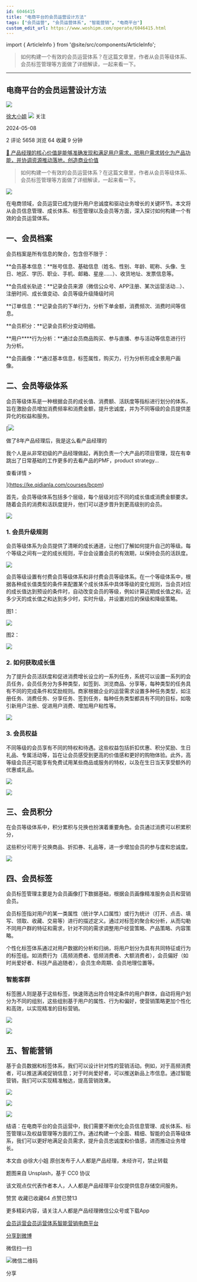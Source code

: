 ```yaml
---
id: 6046415
title: "电商平台的会员运营设计方法"
tags: ["会员运营", "会员运营体系", "智能营销", "电商平台"]
custom_edit_url: https://www.woshipm.com/operate/6046415.html
---
```

import { ArticleInfo } from '@site/src/components/ArticleInfo';

<ArticleInfo
    author="徐大小姐"
    authorLink="https://www.woshipm.com/u/906141"
    published="2024-05-08"
    views={5658}
    comments={2}
    collects={64}
/>

> 如何构建一个有效的会员运营体系？在这篇文章里，作者从会员等级体系、会员标签管理等方面做了详细解读，一起来看一下。

---

## 电商平台的会员运营设计方法

[![](https://static.woshipm.com/view/woshipm_api_def_20240311100634_4134.jpg?imageView2/1/w/72/h/72/q/100)](https://www.woshipm.com/u/906141)

[徐大小姐](https://www.woshipm.com/u/906141) ![](https://static.woshipm.com/tag/1101_1@2x.png) 关注

2024-05-08

2 评论 5658 浏览 64 收藏 9 分钟

[🔗 产品经理的核心价值是能够准确发现和满足用户需求，把用户需求转化为产品功能，并协调资源推动落地，创造商业价值](https://ke.qidianla.com/courses/90pm)

> 如何构建一个有效的会员运营体系？在这篇文章里，作者从会员等级体系、会员标签管理等方面做了详细解读，一起来看一下。

![](https://image.woshipm.com/2023/04/13/2412bf56-d9ef-11ed-bd74-00163e0b5ff3.jpg)

在电商领域，会员运营已成为提升用户忠诚度和驱动业务增长的关键环节。本文将从会员信息管理、成长体系、标签管理以及会员等方面，深入探讨如何构建一个有效的会员运营体系。

## 一、会员档案

会员档案是所有信息的聚合，包含但不限于：

**会员基本信息：**账号信息、基础信息（姓名、性别、年龄、昵称、头像、生日、地区、学历、职业、手机、邮箱、星座……）、收货地址、发票信息等。

**会员成长轨迹：**记录会员来源（微信公众号、APP注册、某次运营活动…）、注册时间、成长值变动、会员等级升级降级时间

**订单信息：**记录会员的下单行为，分析下单金额，消费频次、消费时间等信息。

**会员积分：**记录会员积分变动明细。

**用户****行为分析：**通过会员商品购买、参与直播、参与活动等信息进行行为分析。

**会员画像：**通过基本信息，标签属性，购买力，行为分析形成全景用户画像。

## 二、会员等级体系

会员等级体系是一种根据会员的成长值、消费额、活跃度等指标进行划分的体系，旨在激励会员增加消费频率和消费金额，提升忠诚度，并为不同等级的会员提供差异化的权益和服务。

[![](https://image.woshipm.com/2023/08/02/bf59b8ba-30e4-11ee-88e7-00163e0b5ff3.png)

做了8年产品经理后，我是这么看产品经理的

我个人是从非常初级的产品经理做起，再到负责一个大产品的项目管理，现在有幸跳出了日常基础的工作更多的去看产品的PMF，product strategy...

查看详情 >

](https://ke.qidianla.com/courses/bcpm)

首先，会员等级体系包括多个层级，每个层级对应不同的成长值或消费金额要求。随着会员的消费和活跃度提升，他们可以逐步晋升到更高级别的会员。

![](https://image.woshipm.com/2024/05/07/e977eb70-0c77-11ef-91b1-00163e0b5ff3.jpg)

### 1\. 会员升级规则

会员等级体系为会员提供了清晰的成长通道，让他们了解如何提升自己的等级。每个等级之间有一定的成长规则，平台会设置会员的有效期，以保持会员的活跃度。

![](https://image.woshipm.com/2024/05/07/a3d40d36-0c79-11ef-a0ab-00163e0b5ff3.jpg)

会员等级设置有付费会员等级体系和非付费会员等级体系。在一个等级体系中，根据各种成长值类型的条件来配置某个成长体系中具体等级的变化规则，当会员对应的成长值达到预设的条件时，自动改变会员的等级，例如计算近期成长值之和，近多少天的成长值之和达到多少时，实时升级，并设置对应的保级和降级策略。

图1：

![](https://image.woshipm.com/2024/05/07/b3f66656-0c78-11ef-80c5-00163e0b5ff3.png)

图2：

![](https://image.woshipm.com/2024/05/07/b8514cd4-0c78-11ef-91b1-00163e0b5ff3.png)

### 2\. 如何获取成长值

为了提升会员活跃度和促进消费增长设立的一系列任务，系统可以设置一系列的会员任务，会员任务分为多种类型，如签到、浏览商品、分享等，每种类型的任务具有不同的完成条件和奖励规则。商家根据企业的运营需求设置多种任务类型，如注册任务、消费任务、分享任务、签到任务，每种任务类型都具有不同的目标，如吸引新用户注册、促进用户消费、增加用户粘性等。

![](https://image.woshipm.com/2024/05/07/eaf48584-0c78-11ef-91b1-00163e0b5ff3.png)

### 3\. 会员权益

不同等级的会员享有不同的特权和待遇。这些权益包括折扣优惠、积分奖励、生日礼品、专属活动等，旨在让会员感受到更高的价值感和更好的购物体验。此外，高等级会员还可能享有免费试用某些商品或服务的特权，以及在生日当天享受额外的优惠或礼品。

![](https://image.woshipm.com/2024/05/07/39f987ba-0c79-11ef-91b1-00163e0b5ff3.jpg)

![](https://image.woshipm.com/2024/05/07/42b2bb38-0c79-11ef-a0ab-00163e0b5ff3.jpg)

## 三、会员积分

在会员等级体系中，积分累积与兑换也扮演着重要角色。会员通过消费可以积累积分，

这些积分可用于兑换商品、折扣券、礼品等，进一步增加会员的参与度和忠诚度。

![](https://image.woshipm.com/2024/05/07/d7edaafa-0c79-11ef-a0ab-00163e0b5ff3.jpg)

## 四、会员标签

会员标签管理主要是为会员画像打下数据基础，根据会员画像精准服务会员和营销会员。

会员标签指对用户的某一类属性（统计学人口属性）或行为统计（打开、点击、填写、领取、收藏、交易等）进行的描述定义。通过对标签的聚合和分析，从而勾勒不同用户群的特征和需求，针对不同的需求调整用户经营策略、产品策略、内容策略。

个性化标签体系通过对用户数据的分析和归纳，将用户划分为具有共同特征或行为的标签组。如消费行为（高频消费者、低频消费者、大额消费者），会员偏好（如时尚爱好者、科技产品追随者），会员生命周期、会员地理位置等。

### 智能客群

标签圈人则是基于这些标签，快速筛选出符合特定条件的用户群体，自动将用户划分为不同的组别，这些组别基于用户的属性、行为和偏好，使营销策略更加个性化和高效，以实现精准的目标营销。

![](https://image.woshipm.com/2024/05/07/1f71cf46-0c7a-11ef-ac0b-00163e0b5ff3.png)

![](https://image.woshipm.com/2024/05/07/2937e9e8-0c7a-11ef-91b1-00163e0b5ff3.png)

## 五、智能营销

基于会员数据和标签体系，我们可以设计针对性的营销活动。例如，对于高频消费者，可以推送满减促销信息；对于时尚爱好者，可以推送新品上市信息。通过智能营销，我们可以实现精准触达，提高营销效果。

![](https://image.woshipm.com/2024/05/07/496b69ec-0c7a-11ef-a0ab-00163e0b5ff3.png)

![](https://image.woshipm.com/2024/05/07/4adfa446-0c7a-11ef-a0ab-00163e0b5ff3.png)

![](https://image.woshipm.com/2024/05/07/4d75e4ea-0c7a-11ef-a0ab-00163e0b5ff3.png)

结语：在电商平台的会员运营中，我们需要不断优化会员信息管理、成长体系、标签管理以及权益管理等方面的工作。通过构建一个全面、精细、智能的会员等级体系，我们可以更好地满足会员需求，提升会员忠诚度和价值感，进而推动业务增长。

本文由 @徐大小姐 原创发布于人人都是产品经理，未经许可，禁止转载

题图来自 Unsplash，基于 CC0 协议

该文观点仅代表作者本人，人人都是产品经理平台仅提供信息存储空间服务。

赞赏 收藏已收藏64 点赞已赞13

更多精彩内容，请关注人人都是产品经理微信公众号或下载App

[会员运营](https://www.woshipm.com/tag/%e4%bc%9a%e5%91%98%e8%bf%90%e8%90%a5)[会员运营体系](https://www.woshipm.com/tag/%e4%bc%9a%e5%91%98%e8%bf%90%e8%90%a5%e4%bd%93%e7%b3%bb)[智能营销](https://www.woshipm.com/tag/%e6%99%ba%e8%83%bd%e8%90%a5%e9%94%80)[电商平台](https://www.woshipm.com/tag/%e7%94%b5%e5%95%86%e5%b9%b3%e5%8f%b0)

[分享到微博](https://service.weibo.com/share/share.php?appkey=2775287854&title=电商平台的会员运营设计方法&url=https://www.woshipm.com/operate/6046415.html&pic=https://image.woshipm.com/2023/04/13/2412bf56-d9ef-11ed-bd74-00163e0b5ff3.jpg)

微信扫一扫

![微信二维码](https://api.pwmqr.com/qrcode/create/?url=https://www.woshipm.com/operate/6046415.html)

分享